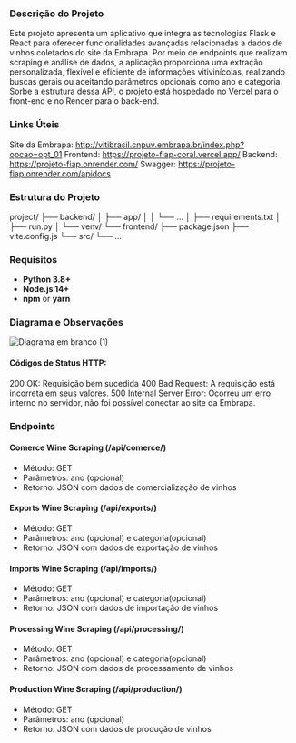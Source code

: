 ### Descrição do Projeto

Este projeto apresenta um aplicativo que integra as tecnologias Flask e React para oferecer funcionalidades avançadas relacionadas a dados de vinhos coletados do site da Embrapa. Por meio de endpoints que realizam scraping e análise de dados, a aplicação proporciona uma extração personalizada, flexível e eficiente de informações vitivinícolas, realizando buscas gerais ou aceitando parâmetros opcionais como ano e categoria. Sorbe a estrutura dessa API, o projeto está hospedado no Vercel para o front-end e no Render para o back-end.

### Links Úteis

Site da Embrapa: http://vitibrasil.cnpuv.embrapa.br/index.php?opcao=opt_01
Frontend: https://projeto-fiap-coral.vercel.app/
Backend: https://projeto-fiap.onrender.com/
Swagger: https://projeto-fiap.onrender.com/apidocs

### Estrutura do Projeto
project/ ├── backend/ │ ├── app/ │ │ └── ... │ ├── requirements.txt │ ├── run.py │ └── venv/ └── frontend/ ├── package.json ├── vite.config.js └── src/ └── ...

### Requisitos

- **Python 3.8+**  
- **Node.js 14+**  
- **npm** or **yarn**

### Diagrama e Observações

![Diagrama em branco (1)](https://github.com/user-attachments/assets/effda8a5-569b-407d-853f-3c6bd32e20f6)

#### Códigos de Status HTTP:

200 OK: Requisição bem sucedida
400 Bad Request: A requisição está incorreta em seus valores.
500 Internal Server Error: Ocorreu um erro interno no servidor, não foi possível conectar ao site da Embrapa.

### Endpoints

#### Comerce Wine Scraping (/api/comerce/) 
  - Método: GET
  - Parâmetros: ano (opcional)
  - Retorno: JSON com dados de comercialização de vinhos

#### Exports Wine Scraping (/api/exports/) 
  - Método: GET
  - Parâmetros: ano (opcional) e categoria(opcional)
  - Retorno: JSON com dados de exportação de vinhos

#### Imports Wine Scraping (/api/imports/) 
  - Método: GET
  - Parâmetros: ano (opcional) e categoria(opcional)
  - Retorno: JSON com dados de importação de vinhos

#### Processing Wine Scraping (/api/processing/) 
  - Método: GET
  - Parâmetros: ano (opcional) e categoria(opcional)
  - Retorno: JSON com dados de processamento de vinhos

#### Production Wine Scraping (/api/production/) 
  - Método: GET
  - Parâmetros: ano (opcional)
  - Retorno: JSON com dados de produção de vinhos
  
